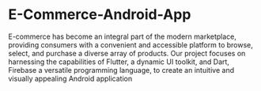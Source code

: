 # E-Commerce-Android-App
E-commerce has become an integral part of the modern marketplace, providing consumers with a convenient and accessible platform to browse, select, and purchase a diverse array of products. Our project focuses on harnessing the capabilities of Flutter, a dynamic UI toolkit, and Dart, Firebase a versatile programming language, to create an intuitive and visually appealing Android application
